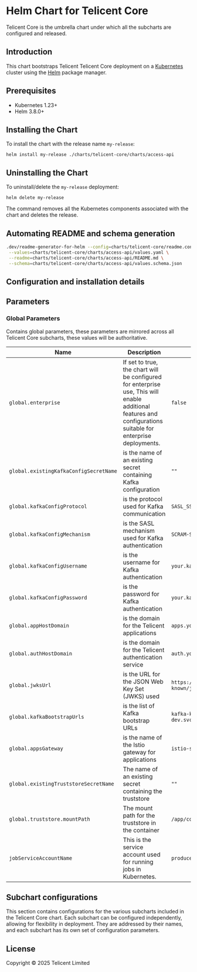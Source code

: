 # Helm Chart for Telicent Core

Telicent Core is the umbrella chart under which all the subcharts are configured and released.

## Introduction

This chart bootstraps Telicent Telicent Core deployment on a [Kubernetes](https://kubernetes.io) cluster using
the [Helm](https://helm.sh) package manager.

## Prerequisites

- Kubernetes 1.23+
- Helm 3.8.0+

## Installing the Chart

To install the chart with the release name `my-release`:

```console
helm install my-release ./charts/telicent-core/charts/access-api
```

## Uninstalling the Chart

To uninstall/delete the `my-release` deployment:

```console
helm delete my-release
```
The command removes all the Kubernetes components associated with the chart and deletes the release.

## Automating README and schema generation

```bash
.dev/readme-generator-for-helm --config=charts/telicent-core/readme.config \
 --values=charts/telicent-core/charts/access-api/values.yaml \
 --readme=charts/telicent-core/charts/access-api/README.md \
 --schema=charts/telicent-core/charts/access-api/values.schema.json
```

## Configuration and installation details

## Parameters

### Global Parameters

Contains global parameters, these parameters are mirrored across all Telicent Core subcharts, these values will be authoritative.

| Name                                   | Description                                                                                                                                                   | Value                                                    |
| -------------------------------------- | ------------------------------------------------------------------------------------------------------------------------------------------------------------- | -------------------------------------------------------- |
| `global.enterprise`                    | If set to true, the chart will be configured for enterprise use, This will enable additional features and configurations suitable for enterprise deployments. | `false`                                                  |
| `global.existingKafkaConfigSecretName` | is the name of an existing secret containing Kafka configuration                                                                                              | `""`                                                     |
| `global.kafkaConfigProtocol`           | is the protocol used for Kafka communication                                                                                                                  | `SASL_SSL`                                               |
| `global.kafkaConfigMechanism`          | is the SASL mechanism used for Kafka authentication                                                                                                           | `SCRAM-SHA-512`                                          |
| `global.kafkaConfigUsername`           | is the username for Kafka authentication                                                                                                                      | `your.kafka.username.here`                               |
| `global.kafkaConfigPassword`           | is the password for Kafka authentication                                                                                                                      | `your.kafka.password.here`                               |
| `global.appHostDomain`                 | is the domain for the Telicent applications                                                                                                                   | `apps.yourdomain.com`                                    |
| `global.authHostDomain`                | is the domain for the Telicent authentication service                                                                                                         | `auth.yourdomain.com`                                    |
| `global.jwksUrl`                       | is the URL for the JSON Web Key Set (JWKS) used                                                                                                               | `https://yourdomain.com/.well-known/jwks.json`           |
| `global.kafkaBootstrapUrls`            | is the list of Kafka bootstrap URLs                                                                                                                           | `kafka-kafka-bootstrap.kafka-dev.svc.cluster.local:9092` |
| `global.appsGateway`                   | is the name of the Istio gateway for applications                                                                                                             | `istio-system/gateways-apps`                             |
| `global.existingTruststoreSecretName`  | The name of an existing secret containing the truststore                                                                                                      | `""`                                                     |
| `global.truststore.mountPath`          | The mount path for the truststore in the container                                                                                                            | `/app/config/truststore`                                 |
| `jobServiceAccountName`                | This is the service account used for running jobs in Kubernetes.                                                                                              | `producers`                                              |

## Subchart configurations 

This section contains configurations for the various subcharts included in the Telicent Core chart.
Each subchart can be configured independently, allowing for flexibility in deployment.
They are addressed by their names, and each subchart has its own set of configuration parameters.

## License

Copyright &copy; 2025 Telicent Limited